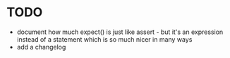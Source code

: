# TODO

- document how much expect() is just like assert - but it's an expression instead of a statement which is so much nicer in many ways
- add a changelog
